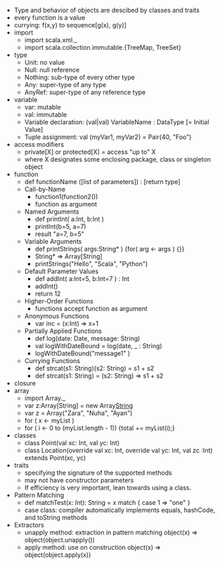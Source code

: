 - Type and behavior of objects are descibed by classes and traits
- every function is a value
- currying: f(x,y) to sequence[g(x), g(y)]
- import
	- import scala.xml._
	- import scala.collection.immutable.{TreeMap, TreeSet}
- type
	- Unit: no value
	- Null: null reference
	- Nothing: sub-type of every other type
	- Any: super-type of any type
	- AnyRef: super-type of any reference type
- variable
	- var: mutable
	- val: immutable
	- Variable declaration: (val|val) VariableName : DataType [=  Initial Value]
	- Tuple assignment: val (myVar1, myVar2) = Pair(40, "Foo")
- access modifiers
	- private[X] or protected[X] = access "up to" X
	- where X designates some enclosing package, class or singleton object
- function
	- def functionName ([list of parameters]) : [return type]
	- Call-by-Name
		- function1(function2())
		- function as argument
	- Named Arguments
		- def printInt( a:Int, b:Int )
		- printInt(b=5, a=7)
		- result "a=7, b=5"
	- Variable Arguments
		- def printStrings( args:String* ) {for( arg <- args ) {}}
		- String* => Array[String]
		- printStrings("Hello", "Scala", "Python")
	- Default Parameter Values
		- def addInt( a:Int=5, b:Int=7 ) : Int
		- addInt()
		- return 12
	- Higher-Order Functions
		- functions accept function as argument
	- Anonymous Functions
		- var inc = (x:Int) => x+1
	- Partially Applied Functions
		- def log(date: Date, message: String)
		- val logWithDateBound = log(date, _ : String)
		- logWithDateBound("message1" )
	- Currying Functions
		- def strcat(s1: String)(s2: String) = s1 + s2
		- def strcat(s1: String) = (s2: String) => s1 + s2
- closure
- array
	- import Array._
	- var z:Array[String] = new Array[String](3)
	- var z = Array("Zara", "Nuha", "Ayan")
	- for ( x <- myList )
	- for ( i <- 0 to (myList.length - 1)) {total += myList(i);}
- classes
	- class Point(val xc: Int, val yc: Int)
	- class Location(override val xc: Int, override val yc: Int, val zc :Int) extends Point(xc, yc)
- traits
	- specifying the signature of the supported methods
	- may not have constructor parameters
	- If efficiency is very important, lean towards using a class.
- Pattern Matching
	- def matchTest(x: Int): String = x match { case 1 => "one" }
	- case class: compiler automatically implements equals, hashCode, and toString methods
- Extractors
	- unapply method: extraction in pattern matching object(x) => object(object.unapply())
	- apply method: use on construction object(x) => object(object.apply(x))


